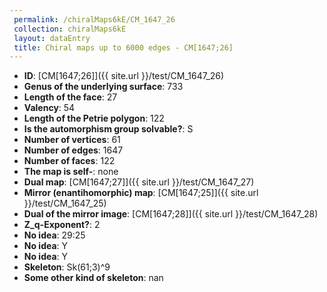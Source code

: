 ```yaml
--- 
 permalink: /chiralMaps6kE/CM_1647_26 
 collection: chiralMaps6kE
 layout: dataEntry
 title: Chiral maps up to 6000 edges - CM[1647;26]
---
```


- **ID**: [CM[1647;26]]({{ site.url }}/test/CM_1647_26)
- **Genus of the underlying surface**: 733
- **Length of the face**: 27
- **Valency**: 54
- **Length of the Petrie polygon**: 122
- **Is the automorphism group solvable?**: S
- **Number of vertices**: 61
- **Number of edges**: 1647
- **Number of faces**: 122
- **The map is self-**: none
- **Dual map**: [CM[1647;27]]({{ site.url }}/test/CM_1647_27)
- **Mirror (enantihomorphic) map**: [CM[1647;25]]({{ site.url }}/test/CM_1647_25)
- **Dual of the mirror image**: [CM[1647;28]]({{ site.url }}/test/CM_1647_28)
- **Z_q-Exponent?**: 2
- **No idea**:  29:25
- **No idea**: Y
- **No idea**: Y
- **Skeleton**: Sk(61;3)^9
- **Some other kind of skeleton**: nan
